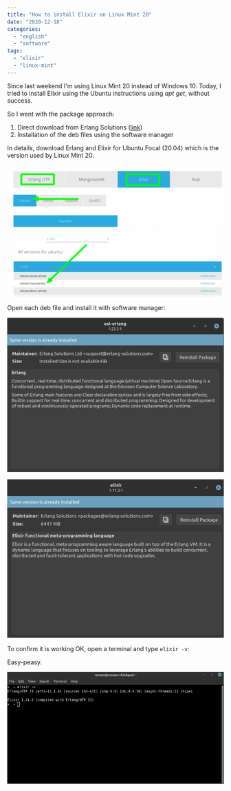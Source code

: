 ```yaml
---
title: "How to install Elixir on Linux Mint 20"
date: "2020-12-18"
categories: 
  - "english"
  - "software"
tags: 
  - "elixir"
  - "linux-mint"
---
```


Since last weekend I'm using Linux Mint 20 instead of Windows 10. Today, I tried to install Elixir using the Ubuntu instructions using _apt get_, without success.

So I went with the package approach:

1. Direct download from Erlang Solutions ([link](https://www.erlang-solutions.com/resources/download.html))
2. Installation of the deb files using the software manager

In details, download Erlang and Elixir for Ubuntu Focal (20.04) which is the version used by Linux Mint 20.

![](images/image-2-1024x622.png)

Open each deb file and install it with software manager:

![](images/esl-erlang.png)

![](images/elixir-1.png)

To confirm it is working OK, open a terminal and type `elixir -v`:

Easy-peasy.

![](images/image-1.png)
